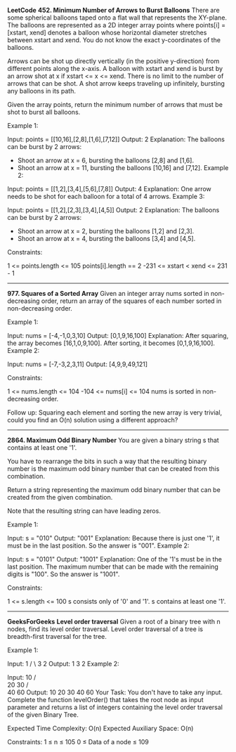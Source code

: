 **LeetCode**
**452. Minimum Number of Arrows to Burst Balloons**
There are some spherical balloons taped onto a flat wall that represents the XY-plane. The balloons are represented as a 2D integer array points where points[i] = [xstart, xend] denotes a balloon whose horizontal diameter stretches between xstart and xend. You do not know the exact y-coordinates of the balloons.

Arrows can be shot up directly vertically (in the positive y-direction) from different points along the x-axis. A balloon with xstart and xend is burst by an arrow shot at x if xstart <= x <= xend. There is no limit to the number of arrows that can be shot. A shot arrow keeps traveling up infinitely, bursting any balloons in its path.

Given the array points, return the minimum number of arrows that must be shot to burst all balloons.

 

Example 1:

Input: points = [[10,16],[2,8],[1,6],[7,12]]
Output: 2
Explanation: The balloons can be burst by 2 arrows:
- Shoot an arrow at x = 6, bursting the balloons [2,8] and [1,6].
- Shoot an arrow at x = 11, bursting the balloons [10,16] and [7,12].
Example 2:

Input: points = [[1,2],[3,4],[5,6],[7,8]]
Output: 4
Explanation: One arrow needs to be shot for each balloon for a total of 4 arrows.
Example 3:

Input: points = [[1,2],[2,3],[3,4],[4,5]]
Output: 2
Explanation: The balloons can be burst by 2 arrows:
- Shoot an arrow at x = 2, bursting the balloons [1,2] and [2,3].
- Shoot an arrow at x = 4, bursting the balloons [3,4] and [4,5].
 

Constraints:

1 <= points.length <= 105
points[i].length == 2
-231 <= xstart < xend <= 231 - 1

********
**977. Squares of a Sorted Array**
Given an integer array nums sorted in non-decreasing order, return an array of the squares of each number sorted in non-decreasing order.

 

Example 1:

Input: nums = [-4,-1,0,3,10]
Output: [0,1,9,16,100]
Explanation: After squaring, the array becomes [16,1,0,9,100].
After sorting, it becomes [0,1,9,16,100].
Example 2:

Input: nums = [-7,-3,2,3,11]
Output: [4,9,9,49,121]
 

Constraints:

1 <= nums.length <= 104
-104 <= nums[i] <= 104
nums is sorted in non-decreasing order.
 

Follow up: Squaring each element and sorting the new array is very trivial, could you find an O(n) solution using a different approach?

********
**2864. Maximum Odd Binary Number**
You are given a binary string s that contains at least one '1'.

You have to rearrange the bits in such a way that the resulting binary number is the maximum odd binary number that can be created from this combination.

Return a string representing the maximum odd binary number that can be created from the given combination.

Note that the resulting string can have leading zeros.

 

Example 1:

Input: s = "010"
Output: "001"
Explanation: Because there is just one '1', it must be in the last position. So the answer is "001".
Example 2:

Input: s = "0101"
Output: "1001"
Explanation: One of the '1's must be in the last position. The maximum number that can be made with the remaining digits is "100". So the answer is "1001".
 

Constraints:

1 <= s.length <= 100
s consists only of '0' and '1'.
s contains at least one '1'.

********
**GeeksForGeeks**
**Level order traversal**
Given a root of a binary tree with n nodes, find its level order traversal.
Level order traversal of a tree is breadth-first traversal for the tree.

Example 1:

Input:
    1
  /   \ 
 3     2
Output:
1 3 2
Example 2:

Input:
        10
     /      \
    20       30
  /   \
 40   60
Output:
10 20 30 40 60
Your Task:
You don't have to take any input. Complete the function levelOrder() that takes the root node as input parameter and returns a list of integers containing the level order traversal of the given Binary Tree.

Expected Time Complexity: O(n)
Expected Auxiliary Space: O(n)

Constraints:
1 ≤ n ≤ 105
0 ≤ Data of a node ≤ 109

